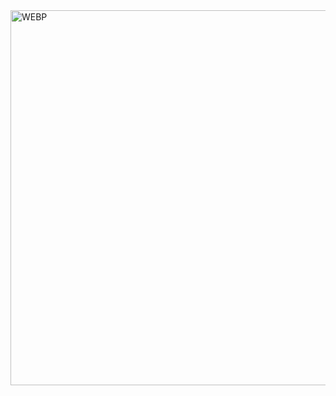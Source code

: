 <img align="middle" alt="WEBP" src="https://raw.githubusercontent.com/OasisAkari/OasisAkari/main/1.webp" width="600"/>

<!--
### Hi there 👋


**OasisAkari/OasisAkari** is a ✨ _special_ ✨ repository because its `README.md` (this file) appears on your GitHub profile.

Here are some ideas to get you started:

- 🔭 I’m currently working on ...
- 🌱 I’m currently learning ...
- 👯 I’m looking to collaborate on ...
- 🤔 I’m looking for help with ...
- 💬 Ask me about ...
- 📫 How to reach me: ...
- 😄 Pronouns: ...
- ⚡ Fun fact: ...
-->
